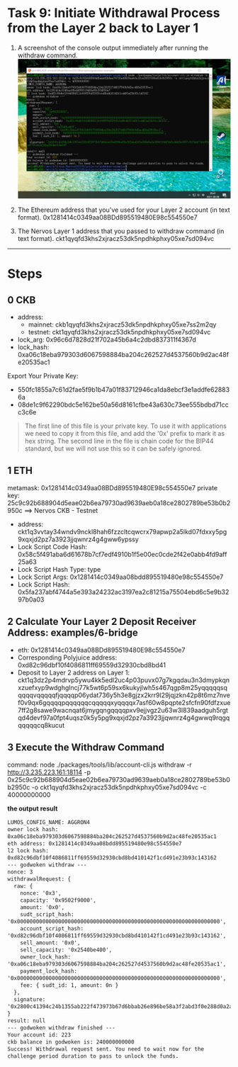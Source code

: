 Task 9: Initiate Withdrawal Process from the Layer 2 back to Layer 1
===

1. A screenshot of the console output immediately after running the withdraw command.
![](withdraw.png)

2. The Ethereum address that you've used for your Layer 2 account (in text format).
0x1281414c0349aa08BDd895519480E98c554550e7

3. The Nervos Layer 1 address that you passed to withdraw command (in text format).
ckt1qyqfd3khs2xjracz53dk5npdhkphxy05xe7sd094vc

---

Steps
===

## 0 CKB
* address:
  * mainnet: ckb1qyqfd3khs2xjracz53dk5npdhkphxy05xe7ss2m2qy
  * testnet: ckt1qyqfd3khs2xjracz53dk5npdhkphxy05xe7sd094vc
* lock_arg: 0x96c6d7828d21f702a45b6a4c2dbd837311f4367d
* lock_hash: 0xa06c18eba979303d6067598884ba204c262527d4537560b9d2ac48fe20535ac1

Export Your Private Key:
* 550fc1855a7c61d2fae5f9b1b47a01f83712946ca1da8ebcf3e1addfe628836a
* 08de1c9f62290bdc5e162be50a56d8161cfbe43a630c73ee555bdbd71ccc3c6e

> The first line of this file is your private key. To use it with applications we need to copy it from this file, and add the '0x' prefix to mark it as hex string.
> The second line in the file is chain code for the BIP44 standard, but we will not use this so it can be safely ignored.

## 1 ETH
metamask: 0x1281414c0349aa08BDd895519480E98c554550e7
private key: 25c9c92b688904d5eae02b6ea79730ad9639aeb0a18ce2802789be53b0b2950c
==> Nervos CKB - Testnet
* address: ckt1q3vvtay34wndv9nckl8hah6fzzcltcqwcrx79apwp2a5lkd07fdxxy5pg9xqxjd2pz7a3923jjqwnrz4g4gww6ypssy
* Lock Script Code Hash: 0x58c5f491aba6d61678b7cf7edf4910b1f5e00ec0cde2f42e0abb4fd9aff25a63
* Lock Script Hash Type: type
* Lock Script Args: 0x1281414c0349aa08bdd895519480e98c554550e7
* Lock Script Hash: 0x5fa237abf4744a5e393a24232ac3197ea2c81215a75504ebd6c5e9b3297b0a03

## 2 Calculate Your Layer 2 Deposit Receiver Address: examples/6-bridge
* eth: 0x1281414c0349aa08BDd895519480E98c554550e7
* Corresponding Polyjuice address: 0xd82c96dbf10f4086811ff69559d32930cbd8bd41
* Deposit to Layer 2 address on Layer 1: ckt1q3dz2p4mdrvp5ywu4kk5edl2uc4p03puvx07g7kgqdau3n3dmypkqnxzuefxyp9wdghglncj77k5wt6p59sx6kukyjlwh5s467qgp8m25yqqqqqsqqqqqvqqqqqfjqqqqp06ydat736y5h3e8gjzx2krr9l29jqjzkn42p8t6mz7nvef0v9qx6gqqqqpqqqqqqcqqqqqxyqqqqx7asf60w8pqpte2sfcfn90fdfzxue7ff2g8sawe9wacnqat6jmygqngqqqqpxv9ejjvgz2u63w3l839aadguh5rgtqd4devf97a0fpt4uqsz0k5y5pg9xqxjd2pz7a3923jjqwnrz4g4gwwq9rqgqqqqqqcq8kucut

## 3  Execute the Withdraw Command
command: node ./packages/tools/lib/account-cli.js withdraw -r http://3.235.223.161:18114 -p 0x25c9c92b688904d5eae02b6ea79730ad9639aeb0a18ce2802789be53b0b2950c -o ckt1qyqfd3khs2xjracz53dk5npdhkphxy05xe7sd094vc -c 40000000000

**the output result**
```
LUMOS_CONFIG_NAME: AGGRON4
owner lock hash: 0xa06c18eba979303d6067598884ba204c262527d4537560b9d2ac48fe20535ac1
eth address: 0x1281414c0349aa08bdd895519480e98c554550e7
l2 lock hash: 0xd82c96dbf10f4086811ff69559d32930cbd8bd410142f1cd491e23b93c143162
--- godwoken withdraw ---
nonce: 3
withdrawalRequest: {
  raw: {
    nonce: '0x3',
    capacity: '0x9502f9000',
    amount: '0x0',
    sudt_script_hash: '0x0000000000000000000000000000000000000000000000000000000000000000',
    account_script_hash: '0xd82c96dbf10f4086811ff69559d32930cbd8bd410142f1cd491e23b93c143162',
    sell_amount: '0x0',
    sell_capacity: '0x2540be400',
    owner_lock_hash: '0xa06c18eba979303d6067598884ba204c262527d4537560b9d2ac48fe20535ac1',
    payment_lock_hash: '0x0000000000000000000000000000000000000000000000000000000000000000',
    fee: { sudt_id: 1, amount: 0n }
  },
  signature: '0x2800c41394c24b1355ab222f473973b67d6bbab26e896be58a3f2abd3f0e288d0a2a389fff4474a5c4df8e3887c9174df71bb95bce57553e2e2dfa2584e033ef00'
}
result: null
--- godwoken withdraw finished ---
Your account id: 223
ckb balance in godwoken is: 240000000000
Success! Withdrawal request sent. You need to wait now for the challenge period duration to pass to unlock the funds.
```